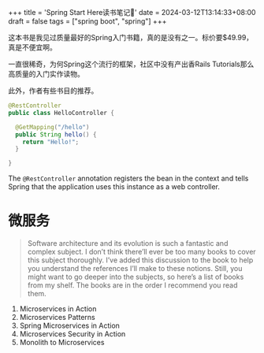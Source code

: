 +++
title = 'Spring Start Here读书笔记📒'
date = 2024-03-12T13:14:33+08:00
draft = false
tags = ["spring boot", "spring"]
+++

这本书是我见过质量最好的Spring入门书籍，真的是没有之一。标价要$49.99，真是不便宜啊。

一直很稀奇，为何Spring这个流行的框架，社区中没有产出香Rails Tutorials那么高质量的入门实作读物。

此外，作者有些书目的推荐。

```java
@RestController
public class HelloController {

  @GetMapping("/hello")
  public String hello() {
    return "Hello!";
  }

}
```

The `@RestController` annotation registers the bean in the context and tells Spring that the application uses this instance as a web controller.

# 微服务

> Software architecture and its evolution is such a fantastic and complex subject. I don’t think there’ll ever be too many books to cover this subject thoroughly. I’ve added this discussion to the book to help you understand the references I’ll make to these notions. Still, you might want to go deeper into the subjects, so here’s a list of books from my shelf. The books are in the order I recommend you read them.

1. Microservices in Action
2. Microservices Patterns
3. Spring Microservices in Action
4. Microservices Security in Action
5. Monolith to Microservices

